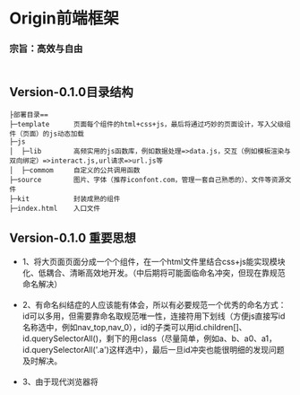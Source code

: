 # Origin前端框架
### 宗旨：高效与自由<br><br>

## Version-0.1.0目录结构
~~~
├部署目录==
├─template      页面每个组件的html+css+js，最后将通过巧妙的页面设计，写入父级组件（页面）的js动态加载
├─js            
│  ├─lib        高频实用的js函数库，例如数据处理=>data.js，交互（例如模板渲染与双向绑定）=>interact.js,url请求=>url.js等
│  ├─commom     自定义的公共调用函数
├─source        图片、字体（推荐iconfont.com，管理一套自己熟悉的）、文件等资源文件
├─kit           封装成熟的组件
├─index.html    入口文件
~~~

## Version-0.1.0 重要思想
- 1、将大页面页面分成一个个组件，在一个html文件里结合css+js能实现模块化、低耦合、清晰高效地开发。（中后期将可能面临命名冲突，但现在靠规范命名解决）<br><br>  
- 2、有命名纠结症的人应该能有体会，所以有必要规范一个优秀的命名方式：id可以多用，但需要靠命名取规范唯一性，连接符用下划线（方便js直接写id名称选中，例如nav_top,nav_0），id的子类可以用id.children[]、id.querySelectorAll()，剩下的用class（尽量简单，例如a、b、a0、a1，id.querySelectorAll('.a')这样选中），最后一旦id冲突也能很明细的发现问题及时解决。<br><br>
- 3、由于现代浏览器将<style><script>同样视为dom元素，为动态引入提供了很好的基础，因此模块化也是基于此思想进行简单而巧妙地设计，想要理解请多看demo

## 你厌倦了大型框架的条条框框、一知半解、重复定义、臃肿等现象吗?
- 这是一款从原生css+js从头打造的框架，遵循"模块化"、"轻量"、"高效"、"自由"、"粒度调控"、"防护"的开发哲学，目前架构简单清晰，掌握它会对代码思路和脉络熟悉后理解能力和开发速度都会上一个档次，从0.0到1.0就是进阶大神之路。<br><br>
- 悉心经营这个从新一代浏览器技术上构建的开源共识框架，借鉴行业内精炼优秀的代码，不弄花里胡哨的噱头，踏踏实实讲究高效开发、自由开发。因此值得长期投资，不断学习地过程中也将不断提升思维的深度与广度，能力加速累加效应将会使长期投入的人受益匪浅。

